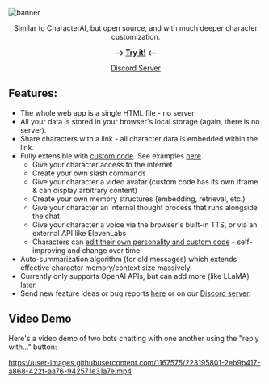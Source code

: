 ![banner](https://user-images.githubusercontent.com/1167575/225629372-eb4de08a-ed62-4660-a83d-6e42a5c092d7.jpg)


<p align="center">Similar to CharacterAI, but open source, and with much deeper character customization.</p>

<p align="center"><b>⟶ <a href="https://josephrocca.github.io/OpenCharacters">Try it!</a> ⟵</b></p>

<p align="center"><a href="https://discord.gg/5tkWXJFqPV">Discord Server</a></p>

## Features:
* The whole web app is a single HTML file - no server.
* All your data is stored in your browser's local storage (again, there is no server).
* Share characters with a link - all character data is embedded within the link.
* Fully extensible with [custom code](https://github.com/josephrocca/OpenCharacters/blob/main/docs/custom-code.md). See examples [here](https://github.com/josephrocca/OpenCharacters/blob/main/docs/custom-code-examples.md).
  * Give your character access to the internet
  * Create your own slash commands
  * Give your character a video avatar (custom code has its own iframe & can display arbitrary content)
  * Create your own memory structures (embedding, retrieval, etc.)
  * Give your character an internal thought process that runs alongside the chat
  * Give your character a voice via the browser's built-in TTS, or via an external API like ElevenLabs
  * Characters can [edit their own personality and custom code](https://tinyurl.com/m2m4syyv) - self-improving and change over time
* Auto-summarization algorithm (for old messages) which extends effective character memory/context size massively.
* Currently only supports OpenAI APIs, but can add more (like LLaMA) later.
* Send new feature ideas or bug reports [here](https://github.com/josephrocca/OpenCharacters/issues) or on our [Discord server](https://discord.gg/5tkWXJFqPV).

## Video Demo

Here's a video demo of two bots chatting with one another using the "reply with..." button:

https://user-images.githubusercontent.com/1167575/223195801-2eb9b417-a868-422f-aa76-942571e31a7e.mp4


